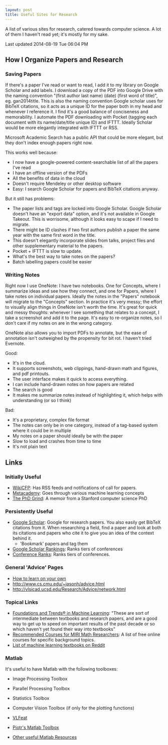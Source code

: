 ```yaml
---
layout: post
title: Useful Sites for Research
---
```


<!--TODO: history of past sites -->

A list of various sites for research, catered towards computer science. A lot of
them I haven't read yet; it's mostly for my sake.

<!--end excerpt-->
Last updated 2014-08-19 Tue 06:04 PM

## How I Organize Papers and Research

### Saving Papers
If there's a paper I've read or want to read, I add it to my library on Google
Scholar and add labels. I download a copy of the PDF into Google Drive with the
naming convention "(first author last name) (date) (first word of title)", eg.
gan2014title. This is also the naming convention Google scholar uses for BibTeX
citations, so it acts as a unique ID for the paper both in my head and whenever
I reference it. I find it's a good balance of conciseness and memorability.  I
automate the PDF downloading with Pocket (tagging each document with its
name/date/title unique ID) and IFTTT. Ideally Scholar would be more
elegantly integrated with IFTTT or RSS.

Microsoft Academic Search has a public API that could be more elegant, but they
don't index enough papers right now.

This works well because:

- I now have a google-powered content-searchable list of all the papers I've read
- I have an offline version of the PDFs
- All the benefits of data in the cloud
- Doesn't require Mendeley or other desktop software
- Easy: I search Google Scholar for papers and BibTeX citations anyway.

But it still has problems:

- The paper lists and tags are locked into Google Scholar. Google Scholar
  doesn't have an "export data" option, and it's not available in Google
  Takeout. This is worrisome, although it looks easy to scape if I need to
  migrate.
- There might be ID clashes if two first authors publish a paper the same year
  with the same first word in the title. 
- This doesn't elegantly incorporate slides from talks, project files and other
  supplementary material to the papers.
- Pocket + IFTTT is slow to update.
- What's the best way to take notes on the papers?
- Batch labelling papers could be easier

### Writing Notes
Right now I use OneNote: I have two notebooks. One for Concepts, where I
summarize ideas and see how they connect, and one for Papers, where I take notes
on individual papers. Ideally the notes in the "Papers" notebook will migrate to
the "Concepts" section. In practice it's very messy; the effort to visually
align things in OneNote isn't worth the time. It's great for quick and messy
thoughts: whenever I see something that relates to a concept, I take a
screenshot and add it to the page. It's easy to re-organize notes, so I don't
care if my notes on are in the wrong category.

OneNote also allows you to import PDFs to annotate, but the ease of annotation
isn't outweighed by the propensity for bit rot. I haven't tried Evernote.

Good:

- It's in the cloud.
- It supports screenshots, web clippings, hand-drawn math and figures, and pdf printouts.
- The user interface makes it quick to access everything.
- I can include hand-drawn notes on how papers are related
- The search is good
- It makes me summarize notes instead of highlighting it, which helps with
  understanding (or so I think)

Bad:

- It's a proprietary, complex file format
- The notes can only be in one category, instead of a tag-based system where it could be in multiple
- My notes on a paper should ideally be with the paper
- Slow to load and crashes from time to time
- It's not plain text

## Links

### Initially Useful
- [WikiCFP](http://www.wikicfp.com/cfp/): Has RSS feeds and notifications of
  call for papers.
- [Metacademy](http://www.metacademy.org/): Goes through various machine
  learning concepts
- [The PhD Grind](http://pgbovine.net/PhD-memoir.htm): A memoir from a Stanford
  computer science PhD 

### Persistently Useful
- [Google Scholar](http://scholar.google.com/): Google for research papers. You
  also easily get BibTeX citations from it. When researching a field, find a
  paper and look at both its citations and papers who cite it to give you an
  idea of the context behind it.
    - 'Bookmark' papers and tag them
- [Google Scholar
  Rankings](http://scholar.google.com/citations?view_op=top_venues&hl=en): Ranks
  tiers of conferences
- [Conference Ranks](http://www.conferenceranks.com): Ranks tiers of
  conferences.

### General 'Advice' Pages
- [How to learn on your own](http://www.metacademy.org/roadmaps/rgrosse/learn_on_your_own)
- http://www.cs.cmu.edu/~jasonh/advice.html
- http://vlsicad.ucsd.edu/Research/Advice/network.html

### Topical Links
- [Foundations and Trends® in Machine
  Learning](http://www.nowpublishers.com/journals/MAL/5): "These are sort of
  intermediate between textbooks and research papers, and are a good way to get
  up to speed on important results of the past decade or so which haven't yet
  found their way into textbooks"
- [Recommended Courses for MIRI Math
  Researchers](http://intelligence.org/courses/): A list of free online courses
  for specific background topics.
- [List of machine learning textbooks on
  Reddit](http://www.reddit.com/r/MachineLearning/comments/1jeawf/machine_learning_books/)

### Matlab
It's useful to have Matlab with the following toolboxes:

- Image Processing Toolbox
- Parallel Processing Toolbox
- Statistics Toolbox
- Computer Vision Toolbox (if only for the plotting functions)

- [VLFeat](http://www.vlfeat.org/matlab/matlab.html)
- [Piotr's Matlab Toolbox](http://vision.ucsd.edu/~pdollar/toolbox/doc/index.html)
- [Other useful Matlab Resources](http://www.csse.uwa.edu.au/~pk/research/matlabfns/othersites.html)
